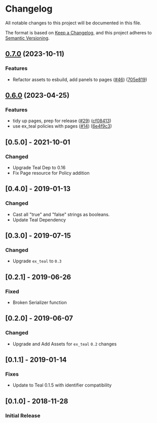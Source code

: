 # Changelog
All notable changes to this project will be documented in this file.

The format is based on [Keep a Changelog](https://keepachangelog.com/en/1.0.0/),
and this project adheres to [Semantic Versioning](https://semver.org/spec/v2.0.0.html).

## [0.7.0](https://github.com/township-agency/ex_teal_pages/compare/v0.6.0...v0.7.0) (2023-10-11)


### Features

* Refactor assets to esbuild, add panels to pages ([#46](https://github.com/township-agency/ex_teal_pages/issues/46)) ([705e819](https://github.com/township-agency/ex_teal_pages/commit/705e819094db73d155ced3360150102bb87f9a86))

## [0.6.0](https://github.com/township-agency/ex_teal_pages/compare/v0.5.0...v0.6.0) (2023-04-25)


### Features

* tidy up pages, prep for release ([#29](https://github.com/township-agency/ex_teal_pages/issues/29)) ([cf08413](https://github.com/township-agency/ex_teal_pages/commit/cf08413d0907b009c6f952fdbf9f3299a7aedcb5))
* use ex_teal policies with pages ([#14](https://github.com/township-agency/ex_teal_pages/issues/14)) ([6e4f9c3](https://github.com/township-agency/ex_teal_pages/commit/6e4f9c37f738953a99533a06bcfe52dcbadcd8f9))

## [0.5.0] - 2021-10-01

### Changed
- Upgrade Teal Dep to 0.16
- Fix Page resource for Policy addition

## [0.4.0] - 2019-01-13

### Changed
- Cast all "true" and "false" strings as booleans.
- Update Teal Dependency

## [0.3.0] - 2019-07-15

### Changed
- Upgrade `ex_teal` to `0.3`

## [0.2.1] - 2019-06-26

### Fixed
- Broken Serializer function

## [0.2.0] - 2019-06-07

### Changed
- Upgrade and Add Assets for `ex_teal` `0.2` changes

## [0.1.1] - 2019-01-14

### Fixes
- Update to Teal 0.1.5 with identifier compatibility

## [0.1.0] - 2018-11-28
### Initial Release
